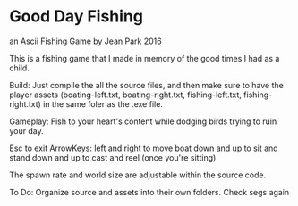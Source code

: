 # Good Day Fishing
an Ascii Fishing Game
by Jean Park
2016

This is a fishing game that I made in memory of the good times I had as a child.

Build:
Just compile the all the source files, and then make sure to have the player assets 
(boating-left.txt, boating-right.txt, fishing-left.txt, fishing-right.txt) 
in the same foler as the .exe file.

Gameplay:
  Fish to your heart's content while dodging birds trying to ruin your day.
  
  Esc to exit
  ArrowKeys:
    left and right to move boat
    down and up to sit and stand
    down and up to cast and reel (once you're sitting)

The spawn rate and world size are adjustable within the source code.

To Do:
Organize source and assets into their own folders.
Check segs again
